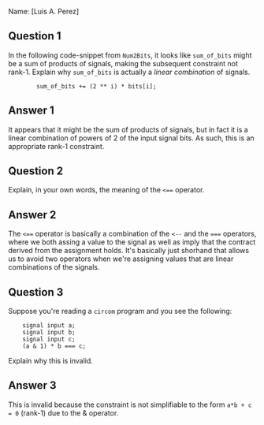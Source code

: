 Name: [Luis A. Perez]

## Question 1

In the following code-snippet from `Num2Bits`, it looks like `sum_of_bits`
might be a sum of products of signals, making the subsequent constraint not
rank-1. Explain why `sum_of_bits` is actually a _linear combination_ of
signals.

```
        sum_of_bits += (2 ** i) * bits[i];
```

## Answer 1

It appears that it might be the sum of products of signals, but in fact it is a linear combination of powers of 2 of the input signal bits. As such, this is an appropriate rank-1 constraint. 

## Question 2

Explain, in your own words, the meaning of the `<==` operator.

## Answer 2

The `<==` operator is basically a combination of the `<--` and the `===` operators, where we both assing a value to the signal as well as imply that the contract derived from the assignment holds. It's basically just shorhand that allows us to avoid two operators when we're assigning values that are linear combinations of the signals.


## Question 3

Suppose you're reading a `circom` program and you see the following:

```
    signal input a;
    signal input b;
    signal input c;
    (a & 1) * b === c;
```

Explain why this is invalid.

## Answer 3

This is invalid because the constraint is not simplifiable to the form `a*b + c = 0` (rank-1) due to the & operator.

